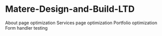 # Matere-Design-and-Build-LTD
About page optimization
Services page optimization
Portfolio optimization
Form handler testing
